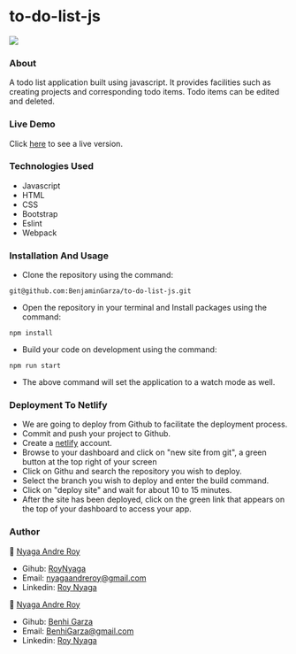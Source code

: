 # to-do-list-js

<img src="https://res.cloudinary.com/it-s-tech/image/upload/v1585156732/Screenshot_from_2020-03-25_18-13-36_mfmb7n.png">

### About
A todo list application built using javascript. It provides facilities such as creating projects and corresponding todo items. Todo items can be edited and deleted.

### Live Demo
Click [here](https://clever-leavitt-20fbe8.netlify.com/) to see a live version.

### Technologies Used
* Javascript
* HTML
* CSS
* Bootstrap
* Eslint
* Webpack

### Installation And Usage

* Clone the repository using the command:
```
git@github.com:BenjaminGarza/to-do-list-js.git
```
* Open the repository in your terminal and Install packages using the command:
```
npm install
```
* Build your code on development using the command:
```
npm run start
```
* The above command will set the application to a watch mode as well.

### Deployment To Netlify
* We are going to deploy from Github to facilitate the deployment process.
* Commit and push your project to Github.
* Create a [netlify](https://netlify.com) account.
* Browse to your dashboard and click on "new site from git", a green button at the top right of your screen
* Click on Githu and search the repository you wish to deploy.
* Select the branch you wish to deploy and enter the build command.
* Click on "deploy site" and wait for about 10 to 15  minutes.
* After the site has been deployed, click on the green link that appears on the top of your dashboard to access your app.


### Author
:bust_in_silhouette: [Nyaga Andre Roy](https://github.com/RoyNyaga)
* Gihub: [RoyNyaga](https://github.com/RoyNyaga)
* Email: [nyagaandreroy@gmail.com](mailto:nyagaandreroy@gmail.com)
* Linkedin: [Roy Nyaga](https://www.linkedin.com/in/roy-nyaga-andre/)

:bust_in_silhouette: [Nyaga Andre Roy](https://github.com/BenjaminGarza)
* Gihub: [Benhi Garza](https://github.com/BenjaminGarza)
* Email: [BenhiGarza@gmail.com](mailto:benjisgarza@gmail.com)
* Linkedin: [Roy Nyaga](https://www.linkedin.com/in/benjamin-garza/)
